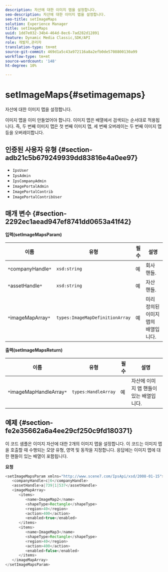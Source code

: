 ```yaml
---
description: 자산에 대한 이미지 맵을 설정합니다.
seo-description: 자산에 대한 이미지 맵을 설정합니다.
seo-title: setImageMaps
solution: Experience Manager
title: setImageMaps
uuid: 1dd7e032-34b4-464d-8ec6-7ad282d12891
feature: Dynamic Media Classic,SDK/API
role: 개발자,관리자
translation-type: tm+mt
source-git-commit: 469d1a5c43a972116a8a2efb0de5708800130a99
workflow-type: tm+mt
source-wordcount: '148'
ht-degree: 10%

---
```



# setImageMaps{#setimagemaps}

자산에 대한 이미지 맵을 설정합니다.

이미지 맵을 이미 만들었어야 합니다. 이미지 맵은 배열에서 검색되는 순서대로 적용됩니다. 즉, 두 번째 이미지 맵은 첫 번째 이미지 맵, 세 번째 오버레이는 두 번째 이미지 맵 등을 오버레이합니다.

## 인증된 사용자 유형 {#section-adb21c5b679249939dd83816e4a0ee97}

* `IpsUser`
* `IpsAdmin`
* `IpsCompanyAdmin`
* `ImagePortalAdmin`
* `ImagePortalContrib`
* `ImagePortalContribUser`

## 매개 변수 {#section-2292ec1aead947ef8741dd0653a41f42}

**입력(setImageMapsParam)**

| 이름 | 유형 | 필수 | 설명 |
|---|---|---|---|
| `*`companyHandle`*` | `xsd:string` | 예 | 회사 핸들. |
| `*`assetHandle`*` | `xsd:string` | 예 | 자산 핸들. |
| `*`imageMapArray`*` | `types:ImageMapDefinitionArray` | 예 | 미리 정의된 이미지 맵의 배열입니다. |

**출력(setImageMapsReturn)**

| 이름 | 유형 | 필수 | 설명 |
|---|---|---|---|
| `*`imageMapHandleArray`*` | `types:HandleArray` | 예 | 자산에 이미지 맵 핸들이 있는 배열입니다. |

## 예제 {#section-fe2e35662a6a4ee29cf250c9fd180371}

이 코드 샘플은 이미지 자산에 대한 2개의 이미지 맵을 설정합니다. 이 코드는 이미지 맵을 호출할 때 수행되는 모양 유형, 영역 및 동작을 지정합니다. 응답에는 이미지 맵에 대한 핸들이 있는 배열이 포함됩니다.

**요청**

```java
<setImageMapsParam xmlns="http://www.scene7.com/IpsApi/xsd/2008-01-15">
   <companyHandle>c|6</companyHandle>
   <assetHandle>a|739|1|537</assetHandle>
   <imageMapArray>
      <items>
         <name>ImageMap2</name>
         <shapeType>Rectangle</shapeType>
         <region>40</region>
         <action>400</action>
         <enabled>true</enabled>
      </items>
      <items>
         <name>ImageMap3</name>
         <shapeType>Rectangle</shapeType>
         <region>40</region>
         <action>400</action>
         <enabled>false</enabled>
      </items>
   </imageMapArray>
</setImageMapsParam>
```

